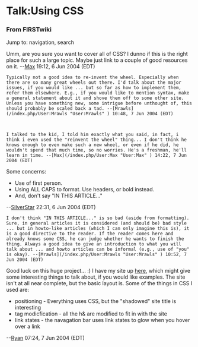 # Talk:Using CSS

### From FIRSTwiki

Jump to: navigation, search

Umm, are you sure you want to cover all of CSS? I dunno if this is the right
place for such a large topic. Maybe just link to a couple of good resources on
it. --[Max](/index.php/User:Max "User:Max" ) 19:12, 6 Jun 2004 (EDT)

    Typically not a good idea to re-invent the wheel. Especially when there are so many great wheels out there. I'd talk about the major issues, if you would like ... but so far as how to implement them, refer them elsewhere. E.g., if you would like to mention syntax, make a general statement about it and shove them off to some other site. Unless you have something new, some intrigue before unthought of, this should probably be scaled back a tad. --[Mrawls](/index.php/User:Mrawls "User:Mrawls" ) 10:48, 7 Jun 2004 (EDT) 

    

    I talked to the kid, I told him exactly what you said, in fact, i think i even used the "reinvent the wheel" thing... I don't think he knows enough to even make such a new wheel, or even if he did, he wouldn't spend that much time, so no worries. He's a freshman, he'll learn in time. --[Max](/index.php/User:Max "User:Max" ) 14:22, 7 Jun 2004 (EDT) 

Some concerns:

  * Use of first person. 
  * Using ALL CAPS to format. Use headers, or bold instead. 
  * And, don't say "IN THIS ARTICLE..." 

\--[SilverStar](/index.php/User:SilverStar "User:SilverStar" ) 22:31, 6 Jun
2004 (EDT)

    I don't think "IN THIS ARTICLE..." is so bad (aside from formatting). Sure, in general articles it is considered (and should be) bad style ... but in howto-like articles (which I can only imagine this is), it is a good directive to the reader. If the reader comes here and already knows some CSS, he can judge whether he wants to finish the thing. Always a good idea to give an introduction to what you will talk about ... and howto articles can be informal (e.g., use of "you" is okay). --[Mrawls](/index.php/User:Mrawls "User:Mrawls" ) 10:52, 7 Jun 2004 (EDT) 

Good luck on this huge project... :) I have my site up
[here](http://texan.homeunix.net/texan2/index.html
"http://texan.homeunix.net/texan2/index.html" ), which might give some
interesting things to talk about, if you would like examples. The site isn't
at all near complete, but the basic layout is. Some of the things in CSS I
used are:

  * positioning - Everything uses CSS, but the "shadowed" site title is interesting 
  * tag modicfication - all the h&amp; are modified to fit in with the site 
  * link states - the navagation bar uses link states to glow when you hover over a link 

\--[Ryan](/index.php/User:Texan "User:Texan" ) 07:24, 7 Jun 2004 (EDT)

